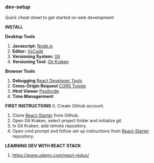 ### dev-setup
Quick cheat sheet to get started on web development

**INSTALL**

**Desktop Tools**
1. **Javascript:** [Node.js](https://nodejs.org/en/)
2. **Editor:** [VsCode](https://code.visualstudio.com/)
3. **Versioning System:** [Git](https://git-scm.com/downloads)
4. **Versioning Tool:** [Git Kraken](https://www.gitkraken.com/)

**Browser Tools**
1. **Debugging** [React Developer Tools]()
2. **Cross-Origin Request** [CORS Toggle]() 
3. **Html Viewer** [Pesiticide]() 
4. **Time Managerment** []()

**FIRST INSTRUCTIONS**
0. Create Github account.
1. Clone [React-Starter](https://github.com/AndrewRedican/React-Starter) from Github.
2. Open Git Kraken, select project folder and initialize git.
3. In Git Kraken, add remote repository.
4. Open cmd prompt and follow set up instructions from [React-Starter](https://github.com/AndrewRedican/React-Starter) repository.

**LEARNING DEV WITH REACT STACK**
1. https://www.udemy.com/react-redux/
